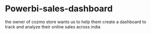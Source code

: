 # Powerbi-sales-dashboard
the owner of cozmo store wants us to help them create a dashboard to track and analyze their online sales across india 
